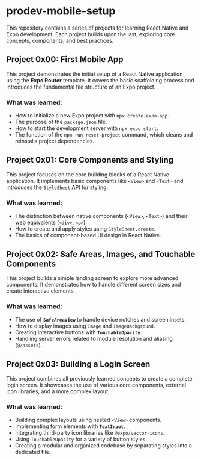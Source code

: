 # prodev-mobile-setup

This repository contains a series of projects for learning React Native and Expo development. Each project builds upon the last, exploring core concepts, components, and best practices.

## Project 0x00: First Mobile App

This project demonstrates the initial setup of a React Native application using the **Expo Router** template. It covers the basic scaffolding process and introduces the fundamental file structure of an Expo project.

### What was learned:
- How to initialize a new Expo project with `npx create-expo-app`.
- The purpose of the `package.json` file.
- How to start the development server with `npx expo start`.
- The function of the `npm run reset-project` command, which cleans and reinstalls project dependencies.

## Project 0x01: Core Components and Styling

This project focuses on the core building blocks of a React Native application. It implements basic components like `<View>` and `<Text>` and introduces the `StyleSheet` API for styling.

### What was learned:
- The distinction between native components (`<View>`, `<Text>`) and their web equivalents (`<div>`, `<p>`).
- How to create and apply styles using `StyleSheet.create`.
- The basics of component-based UI design in React Native.

## Project 0x02: Safe Areas, Images, and Touchable Components

This project builds a simple landing screen to explore more advanced components. It demonstrates how to handle different screen sizes and create interactive elements.

### What was learned:
- The use of **`SafeAreaView`** to handle device notches and screen insets.
- How to display images using `Image` and `ImageBackground`.
- Creating interactive buttons with **`TouchableOpacity`**.
- Handling server errors related to module resolution and aliasing (`@/assets`).

## Project 0x03: Building a Login Screen

This project combines all previously learned concepts to create a complete login screen. It showcases the use of various core components, external icon libraries, and a more complex layout.

### What was learned:
- Building complex layouts using nested `<View>` components.
- Implementing form elements with **`TextInput`**.
- Integrating third-party icon libraries like `@expo/vector-icons`.
- Using `TouchableOpacity` for a variety of button styles.
- Creating a modular and organized codebase by separating styles into a dedicated file.